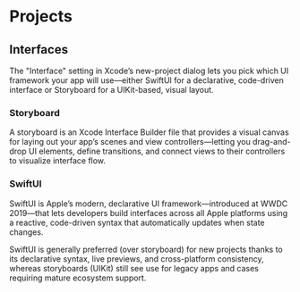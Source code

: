 # Projects 

## Interfaces
The "Interface" setting in Xcode’s new-project dialog lets you pick which UI framework your app will use—either SwiftUI for a declarative, code-driven interface or Storyboard for a UIKit-based, visual layout. 
### Storyboard
A storyboard is an Xcode Interface Builder file that provides a visual canvas for laying out your app’s scenes and view controllers—letting you drag-and-drop UI elements, define transitions, and connect views to their controllers to visualize interface flow.
### SwiftUI 
SwiftUI is Apple’s modern, declarative UI framework—introduced at WWDC 2019—that lets developers build interfaces across all Apple platforms using a reactive, code-driven syntax that automatically updates when state changes.

SwiftUI is generally preferred (over storyboard) for new projects thanks to its declarative syntax, live previews, and cross-platform consistency, whereas storyboards (UIKit) still see use for legacy apps and cases requiring mature ecosystem support.